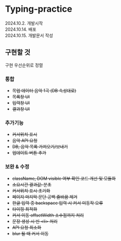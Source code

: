 # Typing-practice
2024.10.2. 개발시작   
2024.10.14. 배포    
2024.10.15. 개발문서 작성   

## 구현할 것
구현 우선순위로 정렬

### 통합
- ~~목업 데이터 음악 1곡 (DB 속성대로)~~
- ~~목록창 UI~~
- ~~입력창 UI~~
- ~~결과창 UI~~

### 추가기능
- ~~커서위치 표시~~
- ~~음악 API 요청~~
- ~~DB, 음악 목록 가져오기/보내기~~
- ~~업데이트 버튼 추가~~

### 보완 & 수정
- ~~className, DOM visible 여부 확인 코드 개선 및 모듈화~~
- ~~소요시간 결과값: 분초~~
- ~~커서위치 표시 초기화~~
- ~~페이지 마지막 문단 공백 줄바꿈 제거~~
- ~~한글 입력 중 backspace 입력 시 커서 미동작 오류~~
- ~~타이핑 최적화~~
- ~~커서 이동 offsetWidth 소수점까지 처리~~
- ~~문장 생성 시 빈 \<li> 처리~~
- ~~API 요청 최소화~~
- ~~blur 될 때 커서 이동~~
